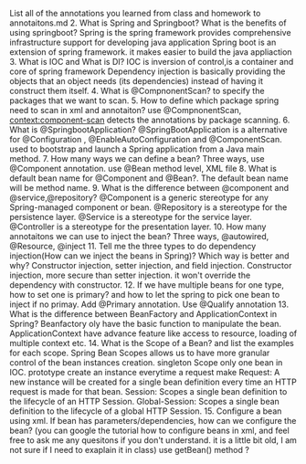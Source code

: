 List all of the annotations you learned from class and homework to
annotaitons.md
2. What is Spring and Springboot? What is the benefits of using springboot?
  Spring is the spring framework provides comprehensive infrastructure support for developing java application
  Spring boot is an extension of spring framework. it makes easier to build the java appliaction
3. What is IOC and What is DI?
  IOC is inversion of control,is a container and core of spring framework
   Dependency injection is basically providing the objects that an object needs (its dependencies) instead of having it construct them itself.
4. What is  @CompnonentScan?
  to specify the packages that we want to scan.
5. How to define which package spring need to scan in xml and annotaiton?
   use @CompnonentScan, <context:component-scan> detects the annotations by package scanning.
6. What is  @SpringbootApplication?
   @SpringBootApplication is a alternative for @Configuration , @EnableAutoConfiguration and @ComponentScan.
   used to bootstrap and launch a Spring application from a Java main method.
7. How many ways we can define a bean?
  Three ways, use @Component annotation. use @Bean method level, XML file
8. What is default bean name for  @Component and  @Bean?.
   The default bean name will be method name.
9. What is the difference between  @component and  @service,@repository?
   @Component is a generic stereotype for any Spring-managed component or bean.
  @Repository is a stereotype for the persistence layer.
  @Service is a stereotype for the service layer. 
  @Controller is a stereotype for the presentation layer.
10. How many annotaitons we can use to inject the bean?
   Three ways, @autowired, @Resource, @inject
11. Tell me the three types to do dependency injection(How can we inject the beans
    in Spring)? Which way is better and why?
     Constructor injection, setter injection, and field injection. 
     Constructor injection, more secure than setter injection. it won't override the dependency with 
     constructor.
12. If we have multiple beans for one type, how to set one is primary? and how to let
    the spring to pick one bean to inject if no primay.
   Add @Primary annotation. Use @Qualify annotation
13. What is the difference between BeanFactory and ApplicationContext in Spring?
  Beanfactory oly have the basic function to manipulate the bean. 
  ApplicationContext have advance feature like access to resource, loading of multiple context etc.
14. What is the Scope of a Bean?  and list the examples for each scope.
    Spring Bean Scopes allows us to have more granular control of the bean instances creation.
    singleton Scope only one bean in IOC.
    prototype create an instance everytime a request make
    Request: A new instance will be created for a single bean definition every time an HTTP request is made for that bean.
    Session: Scopes a single bean definition to the lifecycle of an HTTP Session.
    Global-Session: Scopes a single bean definition to the lifecycle of a global HTTP Session.
15. Configure a bean using xml. If bean has parameters/dependencies, how can we
    configure the bean? (you can google the tutorial how to configure beans in xml,
    and feel free to ask me any quesitons if you don't understand. it is a little bit old,
    I am not sure if I need to exaplain it in class)
   use getBean() method ?
